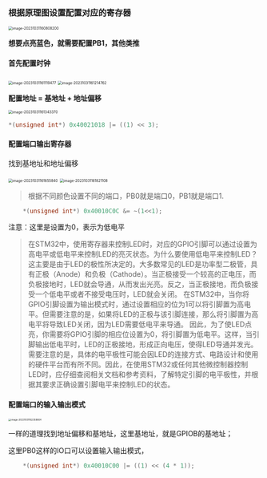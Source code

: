 ### 根据原理图设置配置对应的寄存器

<img src="C:\Users\ZZZXXXJJ\AppData\Roaming\Typora\typora-user-images\image-20231031160808200.png" alt="image-20231031160808200" style="zoom: 50%;" />

**想要点亮蓝色，就需要配置PB1，其他类推**

#### **首先配置时钟**

<img src="C:\Users\ZZZXXXJJ\AppData\Roaming\Typora\typora-user-images\image-20231031161119477.png" alt="image-20231031161119477" style="zoom:50%;" />

<img src="C:\Users\ZZZXXXJJ\AppData\Roaming\Typora\typora-user-images\image-20231031161214762.png" alt="image-20231031161214762" style="zoom:50%;" />

**配置地址 = 基地址 + 地址偏移**

<img src="C:\Users\ZZZXXXJJ\AppData\Roaming\Typora\typora-user-images\image-20231031161343370.png" alt="image-20231031161343370" style="zoom:50%;" />

```c
*(unsigned int*) 0x40021018 |= ((1) << 3);
```

#### 配置端口输出寄存器

找到基地址和地址偏移

<img src="C:\Users\ZZZXXXJJ\AppData\Roaming\Typora\typora-user-images\image-20231031161655840.png" alt="image-20231031161655840" style="zoom:50%;" />

<img src="C:\Users\ZZZXXXJJ\AppData\Roaming\Typora\typora-user-images\image-20231031161821108.png" alt="image-20231031161821108" style="zoom:50%;" />

> 根据不同颜色设置不同的端口，PB0就是端口0，PB1就是端口1.

```c
	*(unsigned int*) 0x40010C0C &= ~(1<<1);
```

注意：这里是设置为0，表示为低电平

> 在STM32中，使用寄存器来控制LED时，对应的GPIO引脚可以通过设置为高电平或低电平来控制LED的亮灭状态。为什么要使用低电平来控制LED？
> 这主要是由于LED的极性所决定的。大多数常见的LED是功率型二极管，具有正极（Anode）和负极（Cathode）。当正极接受一个较高的正电压，而负极接地时，LED就会导通，从而发出光亮。反之，当正极接地，而负极接受一个低电平或者不接受电压时，LED就会关闭。
> 在STM32中，当你将GPIO引脚设置为输出模式时，通过设置相应的位为1可以将引脚置为高电平。但需要注意的是，如果将LED的正极与该引脚连接，那么将引脚置为高电平将导致LED关闭，因为LED需要低电平来导通。
> 因此，为了使LED点亮，你需要将GPIO引脚的相应位设置为0，将引脚置为低电平。这样，当引脚输出低电平时，LED的正极接地，形成正向电压，使得LED导通并发光。
> 需要注意的是，具体的电平极性可能会因LED的连接方式、电路设计和使用的硬件平台而有所不同。因此，在使用STM32或任何其他微控制器控制LED时，应仔细查阅相关文档和参考资料，了解特定引脚的电平极性，并根据其要求正确设置引脚电平来控制LED的状态。

#### 配置端口的输入输出模式

<img src="C:\Users\ZZZXXXJJ\AppData\Roaming\Typora\typora-user-images\image-20231031162359664.png" alt="image-20231031162359664" style="zoom: 33%;" />

一样的道理找到地址偏移和基地址，这里基地址，就是GPIOB的基地址；

这里PB0这样的IO口可以设置输入输出模式，

```c
	*(unsigned int*) 0x40010C00 |= ((1) << (4 * 1));
```

